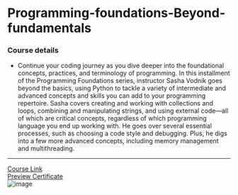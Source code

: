 # Programming-foundations-Beyond-fundamentals
### Course details
- Continue your coding journey as you dive deeper into the foundational concepts, practices, and terminology of programming. In this installment of the Programming Foundations series, instructor Sasha Vodnik goes beyond the basics, using Python to tackle a variety of intermediate and advanced concepts and skills you can add to your programming repertoire. Sasha covers creating and working with collections and loops, combining and manipulating strings, and using external code—all of which are critical concepts, regardless of which programming language you end up working with. He goes over several essential processes, such as choosing a code style and debugging. Plus, he digs into a few more advanced concepts, including memory management and multithreading.
---
[Course Link](https://www.linkedin.com/learning/programming-foundations-beyond-the-fundamentals/?resume=false)
<br>[Preview Certificate](https://www.linkedin.com/learning/certificates/ab77f3ee22d34dd7a49936ee3649757412fb39e877bd5fd8015b0994c9688111)
<br>![image](https://github.com/MucahidDeveloper/Kalbonyan-Elmarsos/assets/127043807/1fad2ff4-a873-4d40-b5b9-fb1d58ca86da)

